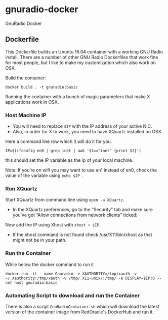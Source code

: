 # gnuradio-docker
GnuRadio Docker

## Dockerfile

This Dockerfile builds an Ubuntu 16.04 container with a working GNU Radio install. There are a number of other GNU Radio Dockerfiles that work fine for most people, but I like to make my customization which also work on OSX.

Build the container:
```
docker build . -t gnuradio:basic
```

Running the container with a bunch of magic parameters that make X applications work in OSX.

### Host Machine IP
- You will need to replace `$IP` with the IP address of your active NIC. 
- Also, in order for X to work, you need to have XQuartz installed on OSX.

Here a command line row which it will do it for you.

```IP=$(ifconfig en0 | grep inet | awk '$1=="inet" {print $2}') ```

this should set the IP variable as the ip of your local machine. 

Note: If you’re on wifi you may want to use en1 instead of en0, check the value of the variable using ```echo $IP ```.



### Run XQuartz
Start XQuartz from command line using ```open -a XQuartz```. 
- In the XQuartz preferences, go to the “Security” tab and make sure you’ve got “Allow connections from network clients” ticked:

Now add the IP using Xhost with ```xhost + $IP```. 
- If the xhost command is not found check /usr/X11/bin/xhost as that might not be in your path.


### Run the Container
While below the docker command to run it 

```
docker run -it --name Gnuradio -e XAUTHORITY=/tmp/xauth -v ~/.Xauthority:/tmp/xauth -v /tmp/.X11-unix/:/tmp/ -e DISPLAY=$IP:0 --net host gnuradio:basic
```


### Automating Script to download and run the Container
There is also a script ```GnuRadioContainer.sh``` which will download the latest version of the container image from RedOracle's DockerHub and run it.


